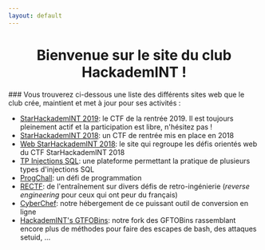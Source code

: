 ```yaml
---
layout: default
---
```


<h1 align="center"><b>Bienvenue sur le site du club<br/>HackademINT !</b></h1>
### Vous trouverez ci-dessous une liste des différents sites web que le club crée, maintient et met à jour pour ses activités :

* [StarHackademINT 2019](https://star2019.hackademint.org/): le CTF de la rentrée 2019. Il est toujours pleinement actif et la participation est libre, n'hésitez pas !
* [StarHackademINT 2018](https://star2018.hackademint.org/): un CTF de rentrée mis en place en 2018
* [Web StarHackademINT 2018](https://webstar2018.hackademint.org/): le site qui regroupe les défis orientés web du CTF StarHackademINT 2018
* [TP Injections SQL](https://ctf-sql.hackademint.org/): une plateforme permettant la pratique de plusieurs types d'injections SQL
* [ProgChall](https://prog.hackademint.org/): un défi de programmation
* [RECTF](https://reverse.hackademint.org/): de l'entraînement sur divers défis de retro-ingénierie (*reverse engineering* pour ceux qui ont peur du français)
* [CyberChef](https://cyberchef.hackademint.org/): notre hébergement de ce puissant outil de conversion en ligne
* [HackademINT's GTFOBins](https://gtfo.hackademint.org/): notre fork des GFTOBins rassemblant encore plus de méthodes pour faire des escapes de bash, des attaques setuid, ...
